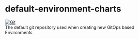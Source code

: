 # default-environment-charts

[![Git](https://app.soluble.cloud/api/v1/public/badges/51bc57e5-1847-429e-b3e8-916ab0ef1f1b.svg?orgId=451115019187)](https://app.soluble.cloud/repos/details/github.com/michaelneale/environment-goatfoam-production?orgId=451115019187)  
The default git repository used when creating new GitOps based Environments
